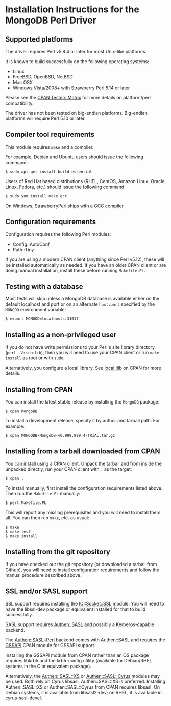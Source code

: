 # Installation Instructions for the MongoDB Perl Driver

## Supported platforms

The driver requires Perl v5.8.4 or later for most Unix-like platforms.

It is known to build successfully on the following operating systems:

* Linux
* FreeBSD, OpenBSD, NetBSD
* Mac OSX
* Windows Vista/2008+ with Strawberry Perl 5.14 or later

Please see the [CPAN Testers Matrix](http://matrix.cpantesters.org/?dist=MongoDB)
for more details on platform/perl compatibility.

The driver has not been tested on big-endian platforms.  Big-endian
platforms will require Perl 5.10 or later.

## Compiler tool requirements

This module requires `make` and a compiler.

For example, Debian and Ubuntu users should issue the following command:

    $ sudo apt-get install build-essential

Users of Red Hat based distributions (RHEL, CentOS, Amazon Linux, Oracle
Linux, Fedora, etc.) should issue the following command:

    $ sudo yum install make gcc

On Windows, [StrawberryPerl](http://strawberryperl.com/) ships with a
GCC compiler.

## Configuration requirements

Configuration requires the following Perl modules:

* Config::AutoConf
* Path::Tiny

If you are using a modern CPAN client (anything since Perl v5.12), these will
be installed automatically as needed.  If you have an older CPAN client or are
doing manual installation, install these before running `Makefile.PL`.

## Testing with a database

Most tests will skip unless a MongoDB database is available either on the
default localhost and port or on an alternate `host:port` specified by the
`MONGOD` environment variable:

    $ export MONGOD=localhosts:31017

## Installing as a non-privileged user

If you do not have write permissions to your Perl's site library directory
(`perl -V:sitelib`), then you will need to use your CPAN client or run
`make install` as root or with `sudo`.

Alternatively, you configure a local library.  See
[local::lib](https://metacpan.org/pod/local::lib#The-bootstrapping-technique)
on CPAN for more details.

## Installing from CPAN

You can install the latest stable release by installing the `MongoDB`
package:

    $ cpan MongoDB

To install a development release, specify it by author and tarball path.
For example:

    $ cpan MONGODB/MongoDB-v0.999.999.4-TRIAL.tar.gz

## Installing from a tarball downloaded from CPAN

You can install using a CPAN client.  Unpack the tarball and from
inside the unpacked directly, run your CPAN client with `.` as the target:

    $ cpan .

To install manually, first install the configuration requirements listed
above.  Then run the `Makefile.PL` manually:

    $ perl Makefile.PL

This will report any missing prerequisites and you will need to install
them all.  You can then run `make`, etc. as usual:

    $ make
    $ make test
    $ make install

## Installing from the git repository

If you have checked out the git repository (or downloaded a tarball from
Github), you will need to install configuration requirements and follow the
manual procedure described above.

## SSL and/or SASL support

SSL support requires installing the
[IO::Socket::SSL](http://p3rl.org/IO::Socket::SSL) module.   You will need
to have the libssl-dev package or equivalent installed for that to build
successfully.

SASL support requires [Authen::SASL](http://p3rl.org/Authen::SASL) and
possibly a Kerberos-capable backend.

The [Authen::SASL::Perl](http://p3rl.org/Authen::SASL::Perl) backend comes
with Authen::SASL and requires the [GSSAPI](http://p3rl.org/GSSAPI) CPAN
module for GSSAPI support.

Installing the GSSAPI module from CPAN rather than an OS package requires
libkrb5 and the krb5-config utility (available for Debian/RHEL systems in
the C<libkrb5-dev> or equivalent package).

Alternatively, the [Authen::SASL::XS](http://p3rl.org/Authen::SASL::XS)
or [Authen::SASL::Cyrus](http://p3rl.org/Authen::SASL::Cyrus) modules
may be used.  Both rely on Cyrus libsasl. Authen::SASL::XS is
preferred.  Installing Authen::SASL::XS or Authen::SASL::Cyrus from CPAN
requires libsasl.  On Debian systems, it is available from libsasl2-dev; on
RHEL, it is available in cyrus-sasl-devel.

